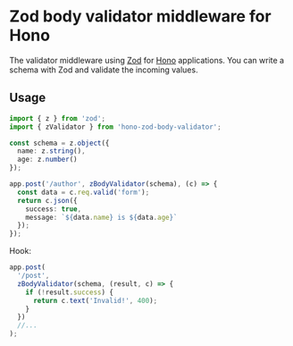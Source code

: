 # Zod body validator middleware for Hono

The validator middleware using [Zod](https://zod.dev) for [Hono](https://honojs.dev) applications.
You can write a schema with Zod and validate the incoming values.

## Usage

```ts
import { z } from 'zod';
import { zValidator } from 'hono-zod-body-validator';

const schema = z.object({
  name: z.string(),
  age: z.number()
});

app.post('/author', zBodyValidator(schema), (c) => {
  const data = c.req.valid('form');
  return c.json({
    success: true,
    message: `${data.name} is ${data.age}`
  });
});
```

Hook:

```ts
app.post(
  '/post',
  zBodyValidator(schema, (result, c) => {
    if (!result.success) {
      return c.text('Invalid!', 400);
    }
  })
  //...
);
```

